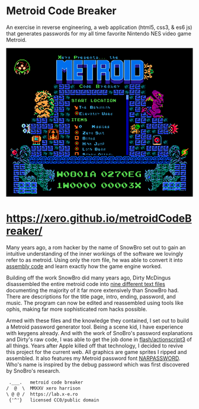 # Metroid Code Breaker

An exercise in reverse engineering, a web application (html5, css3, & es6 js) that generates passwords for my all time favorite Nintendo NES video game Metroid.

![preview](https://raw.githubusercontent.com/xero/metroidCodeBreaker/main/ui/img/preview.png)

# https://xero.github.io/metroidCodeBreaker/

Many years ago, a rom hacker by the name of SnowBro set out to gain an intuitive understanding of the inner workings of the software we lovingly refer to as metroid. Using only the rom file, he was able to convert it into [assembly code](http://www.metroiddatabase.com/wp-content/uploads/Metroid/m1source.txt) and learn exactly how the game engine worked.

Building off the work SnowBro did many years ago, Dirty McDingus disassembled the entire metroid code into [nine different text files](http://www.metroiddatabase.com/wp-content/uploads/Metroid/MetroidSourceCode.zip) documenting the majority of it far more extensively than SnowBro had. There are descriptions for the title page, intro, ending, password, and music. The program can now be edited and reassembled using tools like ophis, making far more sophisticated rom hacks possible.

Armed with these files and the knowledge they contained, I set out to build a Metroid password generator tool. Being a scene kid, I have experience with keygens already. And with the work of SnoBro's password explanations and Dirty's raw code, I was able to get the job done in [flash/actionscript3](https://code.x-e.ro/metroidCodeBreaker-AS3) of all things. Years after Apple killed off that technology, I decided to revive this project for the current web. All graphics are game sprites I ripped and assembled. It also features my Metroid password font [NARPASSWORD](https://fonts.xero.style/fonts/NARPASSWORD00000). Who's name is inspired by the debug password which was first discovered by SnoBro's research.

```
 .___.   metroid code breaker
/  @  \  MMXXV xero harrison
\ @ @ /  https://lab.x-e.ro
 {'^'}   licensed CC0/public domain
```
